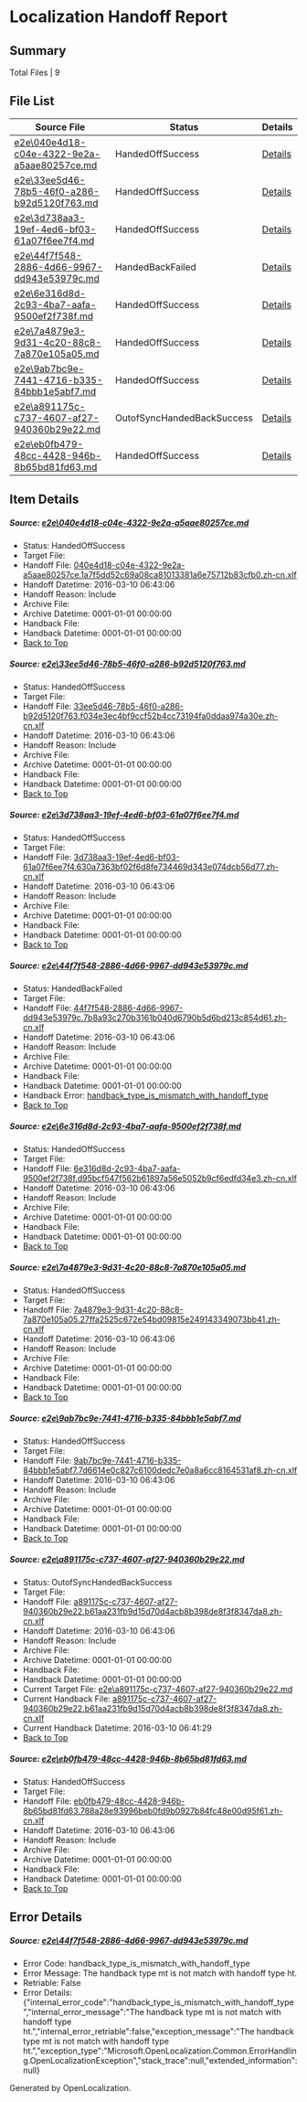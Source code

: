 # <a name='report-top'></a> Localization Handoff Report

## Summary
 Total Files | 9

## File List
 Source File | Status | Details 
 ----------- | ------ | ------- 
 [e2e\040e4d18-c04e-4322-9e2a-a5aae80257ce.md](https://github.com/OpenLocalizationTest/oltest/blob/d08da5b1d9dbb24bd8d2879c5179401298741c87/e2e/040e4d18-c04e-4322-9e2a-a5aae80257ce.md) | HandedOffSuccess | [Details](#c10f4b1d4e89490e1d936aeb9f9b2a24f2b5f5422)
 [e2e\33ee5d46-78b5-46f0-a286-b92d5120f763.md](https://github.com/OpenLocalizationTest/oltest/blob/138b5b788e412784b55ffc46baf10deb23a95d08/e2e/33ee5d46-78b5-46f0-a286-b92d5120f763.md) | HandedOffSuccess | [Details](#5e7e4d648c5443b1af3782f8f96bb16abfcaf70a3)
 [e2e\3d738aa3-19ef-4ed6-bf03-61a07f6ee7f4.md](https://github.com/OpenLocalizationTest/oltest/blob/02fab6f1f0757efa7ebf77cf1ab9b4bd95fce48e/e2e/3d738aa3-19ef-4ed6-bf03-61a07f6ee7f4.md) | HandedOffSuccess | [Details](#4645591548f2aaab3a8eb4eb41dd2b360340f53c4)
 [e2e\44f7f548-2886-4d66-9967-dd943e53979c.md](https://github.com/OpenLocalizationTest/oltest/blob/3537d307f3c5d1bd4c69e0a998f1ad2b021d11f0/e2e/44f7f548-2886-4d66-9967-dd943e53979c.md) | HandedBackFailed | [Details](#a2ef2b4ddda834aeec05dc8eaf4c404a836e7d175)
 [e2e\6e316d8d-2c93-4ba7-aafa-9500ef2f738f.md](https://github.com/OpenLocalizationTest/oltest/blob/6a15228fe11805e39bc1d43f95fa648a6366c44e/e2e/6e316d8d-2c93-4ba7-aafa-9500ef2f738f.md) | HandedOffSuccess | [Details](#3c76f32a7f9027d96386357925a58c29e07c6a4b6)
 [e2e\7a4879e3-9d31-4c20-88c8-7a870e105a05.md](https://github.com/OpenLocalizationTest/oltest/blob/4c023280f6444b4e039060580e861f406138f753/e2e/7a4879e3-9d31-4c20-88c8-7a870e105a05.md) | HandedOffSuccess | [Details](#b657a613e25823c33fa7e068438eaeedb44038977)
 [e2e\9ab7bc9e-7441-4716-b335-84bbb1e5abf7.md](https://github.com/OpenLocalizationTest/oltest/blob/ffcf59c7c5f9b5dbc8b3c4ead80118ec08b612f3/e2e/9ab7bc9e-7441-4716-b335-84bbb1e5abf7.md) | HandedOffSuccess | [Details](#d23d19c76830aa6d2172170a8f094af29ac6cc6c9)
 [e2e\a891175c-c737-4607-af27-940360b29e22.md](https://github.com/OpenLocalizationTest/oltest/blob/8bb742219715ab87853e48e51babf8c58ee8c7f7/e2e/a891175c-c737-4607-af27-940360b29e22.md) | OutofSyncHandedBackSuccess | [Details](#c88331d3cb18d903c211523420b390c68a5a79b310)
 [e2e\eb0fb479-48cc-4428-946b-8b65bd81fd63.md](https://github.com/OpenLocalizationTest/oltest/blob/6a15228fe11805e39bc1d43f95fa648a6366c44e/e2e/eb0fb479-48cc-4428-946b-8b65bd81fd63.md) | HandedOffSuccess | [Details](#584e00fb43872a9967926ddad9ac3df7336fded714)

## Item Details
##### <a name='c10f4b1d4e89490e1d936aeb9f9b2a24f2b5f5422'></a> Source: [e2e\040e4d18-c04e-4322-9e2a-a5aae80257ce.md](https://github.com/OpenLocalizationTest/oltest/blob/d08da5b1d9dbb24bd8d2879c5179401298741c87/e2e/040e4d18-c04e-4322-9e2a-a5aae80257ce.md)
* Status: HandedOffSuccess
* Target File: 
* Handoff File: [040e4d18-c04e-4322-9e2a-a5aae80257ce.1a7f5dd52c69a08ca81013381a6e75712b83cfb0.zh-cn.xlf](https://github.com/OpenLocalizationTestOrg/olhandoff/blob/e00b1e00e746e0c662f724979ec46081e6925709/ol-handoff/OpenLocalizationTestOrg/oltest.zh-cn/xinjiang/040e4d18-c04e-4322-9e2a-a5aae80257ce.1a7f5dd52c69a08ca81013381a6e75712b83cfb0.zh-cn.xlf)
* Handoff Datetime: 2016-03-10 06:43:06
* Handoff Reason: Include
* Archive File: 
* Archive Datetime: 0001-01-01 00:00:00
* Handback File: 
* Handback Datetime: 0001-01-01 00:00:00
* [Back to Top](#report-top)

##### <a name='5e7e4d648c5443b1af3782f8f96bb16abfcaf70a3'></a> Source: [e2e\33ee5d46-78b5-46f0-a286-b92d5120f763.md](https://github.com/OpenLocalizationTest/oltest/blob/138b5b788e412784b55ffc46baf10deb23a95d08/e2e/33ee5d46-78b5-46f0-a286-b92d5120f763.md)
* Status: HandedOffSuccess
* Target File: 
* Handoff File: [33ee5d46-78b5-46f0-a286-b92d5120f763.f034e3ec4bf9ccf52b4cc73194fa0ddaa974a30e.zh-cn.xlf](https://github.com/OpenLocalizationTestOrg/olhandoff/blob/e00b1e00e746e0c662f724979ec46081e6925709/ol-handoff/OpenLocalizationTestOrg/oltest.zh-cn/xinjiang/33ee5d46-78b5-46f0-a286-b92d5120f763.f034e3ec4bf9ccf52b4cc73194fa0ddaa974a30e.zh-cn.xlf)
* Handoff Datetime: 2016-03-10 06:43:06
* Handoff Reason: Include
* Archive File: 
* Archive Datetime: 0001-01-01 00:00:00
* Handback File: 
* Handback Datetime: 0001-01-01 00:00:00
* [Back to Top](#report-top)

##### <a name='4645591548f2aaab3a8eb4eb41dd2b360340f53c4'></a> Source: [e2e\3d738aa3-19ef-4ed6-bf03-61a07f6ee7f4.md](https://github.com/OpenLocalizationTest/oltest/blob/02fab6f1f0757efa7ebf77cf1ab9b4bd95fce48e/e2e/3d738aa3-19ef-4ed6-bf03-61a07f6ee7f4.md)
* Status: HandedOffSuccess
* Target File: 
* Handoff File: [3d738aa3-19ef-4ed6-bf03-61a07f6ee7f4.630a7363bf02f6d8fe734469d343e074dcb56d77.zh-cn.xlf](https://github.com/OpenLocalizationTestOrg/olhandoff/blob/e00b1e00e746e0c662f724979ec46081e6925709/ol-handoff/OpenLocalizationTestOrg/oltest.zh-cn/xinjiang/3d738aa3-19ef-4ed6-bf03-61a07f6ee7f4.630a7363bf02f6d8fe734469d343e074dcb56d77.zh-cn.xlf)
* Handoff Datetime: 2016-03-10 06:43:06
* Handoff Reason: Include
* Archive File: 
* Archive Datetime: 0001-01-01 00:00:00
* Handback File: 
* Handback Datetime: 0001-01-01 00:00:00
* [Back to Top](#report-top)

##### <a name='a2ef2b4ddda834aeec05dc8eaf4c404a836e7d175'></a> Source: [e2e\44f7f548-2886-4d66-9967-dd943e53979c.md](https://github.com/OpenLocalizationTest/oltest/blob/3537d307f3c5d1bd4c69e0a998f1ad2b021d11f0/e2e/44f7f548-2886-4d66-9967-dd943e53979c.md)
* Status: HandedBackFailed
* Target File: 
* Handoff File: [44f7f548-2886-4d66-9967-dd943e53979c.7b8a93c270b3161b040d6790b5d6bd213c854d61.zh-cn.xlf](https://github.com/OpenLocalizationTestOrg/olhandoff/blob/e00b1e00e746e0c662f724979ec46081e6925709/ol-handoff/OpenLocalizationTestOrg/oltest.zh-cn/xinjiang/44f7f548-2886-4d66-9967-dd943e53979c.7b8a93c270b3161b040d6790b5d6bd213c854d61.zh-cn.xlf)
* Handoff Datetime: 2016-03-10 06:43:06
* Handoff Reason: Include
* Archive File: 
* Archive Datetime: 0001-01-01 00:00:00
* Handback File: 
* Handback Datetime: 0001-01-01 00:00:00
* Handback Error: [handback_type_is_mismatch_with_handoff_type](#a2ef2b4ddda834aeec05dc8eaf4c404a836e7d175handback_type_is_mismatch_with_handoff_type)
* [Back to Top](#report-top)

##### <a name='3c76f32a7f9027d96386357925a58c29e07c6a4b6'></a> Source: [e2e\6e316d8d-2c93-4ba7-aafa-9500ef2f738f.md](https://github.com/OpenLocalizationTest/oltest/blob/6a15228fe11805e39bc1d43f95fa648a6366c44e/e2e/6e316d8d-2c93-4ba7-aafa-9500ef2f738f.md)
* Status: HandedOffSuccess
* Target File: 
* Handoff File: [6e316d8d-2c93-4ba7-aafa-9500ef2f738f.d95bcf547f562b61897a56e5052b9cf6edfd34e3.zh-cn.xlf](https://github.com/OpenLocalizationTestOrg/olhandoff/blob/e00b1e00e746e0c662f724979ec46081e6925709/ol-handoff/OpenLocalizationTestOrg/oltest.zh-cn/xinjiang/6e316d8d-2c93-4ba7-aafa-9500ef2f738f.d95bcf547f562b61897a56e5052b9cf6edfd34e3.zh-cn.xlf)
* Handoff Datetime: 2016-03-10 06:43:06
* Handoff Reason: Include
* Archive File: 
* Archive Datetime: 0001-01-01 00:00:00
* Handback File: 
* Handback Datetime: 0001-01-01 00:00:00
* [Back to Top](#report-top)

##### <a name='b657a613e25823c33fa7e068438eaeedb44038977'></a> Source: [e2e\7a4879e3-9d31-4c20-88c8-7a870e105a05.md](https://github.com/OpenLocalizationTest/oltest/blob/4c023280f6444b4e039060580e861f406138f753/e2e/7a4879e3-9d31-4c20-88c8-7a870e105a05.md)
* Status: HandedOffSuccess
* Target File: 
* Handoff File: [7a4879e3-9d31-4c20-88c8-7a870e105a05.27ffa2525c672e54bd09815e249143349073bb41.zh-cn.xlf](https://github.com/OpenLocalizationTestOrg/olhandoff/blob/e00b1e00e746e0c662f724979ec46081e6925709/ol-handoff/OpenLocalizationTestOrg/oltest.zh-cn/xinjiang/7a4879e3-9d31-4c20-88c8-7a870e105a05.27ffa2525c672e54bd09815e249143349073bb41.zh-cn.xlf)
* Handoff Datetime: 2016-03-10 06:43:06
* Handoff Reason: Include
* Archive File: 
* Archive Datetime: 0001-01-01 00:00:00
* Handback File: 
* Handback Datetime: 0001-01-01 00:00:00
* [Back to Top](#report-top)

##### <a name='d23d19c76830aa6d2172170a8f094af29ac6cc6c9'></a> Source: [e2e\9ab7bc9e-7441-4716-b335-84bbb1e5abf7.md](https://github.com/OpenLocalizationTest/oltest/blob/ffcf59c7c5f9b5dbc8b3c4ead80118ec08b612f3/e2e/9ab7bc9e-7441-4716-b335-84bbb1e5abf7.md)
* Status: HandedOffSuccess
* Target File: 
* Handoff File: [9ab7bc9e-7441-4716-b335-84bbb1e5abf7.7d6614e0c827c6100dedc7e0a8a6cc8164531af8.zh-cn.xlf](https://github.com/OpenLocalizationTestOrg/olhandoff/blob/e00b1e00e746e0c662f724979ec46081e6925709/ol-handoff/OpenLocalizationTestOrg/oltest.zh-cn/xinjiang/9ab7bc9e-7441-4716-b335-84bbb1e5abf7.7d6614e0c827c6100dedc7e0a8a6cc8164531af8.zh-cn.xlf)
* Handoff Datetime: 2016-03-10 06:43:06
* Handoff Reason: Include
* Archive File: 
* Archive Datetime: 0001-01-01 00:00:00
* Handback File: 
* Handback Datetime: 0001-01-01 00:00:00
* [Back to Top](#report-top)

##### <a name='c88331d3cb18d903c211523420b390c68a5a79b310'></a> Source: [e2e\a891175c-c737-4607-af27-940360b29e22.md](https://github.com/OpenLocalizationTest/oltest/blob/8bb742219715ab87853e48e51babf8c58ee8c7f7/e2e/a891175c-c737-4607-af27-940360b29e22.md)
* Status: OutofSyncHandedBackSuccess
* Target File: 
* Handoff File: [a891175c-c737-4607-af27-940360b29e22.b61aa231fb9d15d70d4acb8b398de8f3f8347da8.zh-cn.xlf](https://github.com/OpenLocalizationTestOrg/olhandoff/blob/e00b1e00e746e0c662f724979ec46081e6925709/ol-handoff/OpenLocalizationTestOrg/oltest.zh-cn/xinjiang/a891175c-c737-4607-af27-940360b29e22.b61aa231fb9d15d70d4acb8b398de8f3f8347da8.zh-cn.xlf)
* Handoff Datetime: 2016-03-10 06:43:06
* Handoff Reason: Include
* Archive File: 
* Archive Datetime: 0001-01-01 00:00:00
* Handback File: 
* Handback Datetime: 0001-01-01 00:00:00
* Current Target File: [e2e\a891175c-c737-4607-af27-940360b29e22.md](https://github.com/OpenLocalizationTestOrg/oltest.zh-cn/blob/318d2a8e6073523e7aa4cd7a6108f0d9da49363a/e2e/a891175c-c737-4607-af27-940360b29e22.md)
* Current Handback File: [a891175c-c737-4607-af27-940360b29e22.b61aa231fb9d15d70d4acb8b398de8f3f8347da8.zh-cn.xlf](https://github.com/OpenLocalizationTestOrg/olhandback/blob/fb5ffffd4e4d2a44c9a6cbc1f93326211760723e/ol-handback/OpenLocalizationTestOrg/oltest.zh-cn/xinjiang/a891175c-c737-4607-af27-940360b29e22.b61aa231fb9d15d70d4acb8b398de8f3f8347da8.zh-cn.xlf)
* Current Handback Datetime: 2016-03-10 06:41:29
* [Back to Top](#report-top)

##### <a name='584e00fb43872a9967926ddad9ac3df7336fded714'></a> Source: [e2e\eb0fb479-48cc-4428-946b-8b65bd81fd63.md](https://github.com/OpenLocalizationTest/oltest/blob/6a15228fe11805e39bc1d43f95fa648a6366c44e/e2e/eb0fb479-48cc-4428-946b-8b65bd81fd63.md)
* Status: HandedOffSuccess
* Target File: 
* Handoff File: [eb0fb479-48cc-4428-946b-8b65bd81fd63.788a28e93996beb0fd9b0927b84fc48e00d95f61.zh-cn.xlf](https://github.com/OpenLocalizationTestOrg/olhandoff/blob/e00b1e00e746e0c662f724979ec46081e6925709/ol-handoff/OpenLocalizationTestOrg/oltest.zh-cn/xinjiang/eb0fb479-48cc-4428-946b-8b65bd81fd63.788a28e93996beb0fd9b0927b84fc48e00d95f61.zh-cn.xlf)
* Handoff Datetime: 2016-03-10 06:43:06
* Handoff Reason: Include
* Archive File: 
* Archive Datetime: 0001-01-01 00:00:00
* Handback File: 
* Handback Datetime: 0001-01-01 00:00:00
* [Back to Top](#report-top)


## Error Details
##### <a name='a2ef2b4ddda834aeec05dc8eaf4c404a836e7d175handback_type_is_mismatch_with_handoff_type'></a> Source: [e2e\44f7f548-2886-4d66-9967-dd943e53979c.md](#a2ef2b4ddda834aeec05dc8eaf4c404a836e7d175)
* Error Code: handback_type_is_mismatch_with_handoff_type
* Error Message: The handback type mt is not match with handoff type ht.
* Retriable: False
* Error Details: {"internal_error_code":"handback_type_is_mismatch_with_handoff_type","internal_error_message":"The handback type mt is not match with handoff type ht.","internal_error_retriable":false,"exception_message":"The handback type mt is not match with handoff type ht.","exception_type":"Microsoft.OpenLocalization.Common.ErrorHandling.OpenLocalizationException","stack_trace":null,"extended_information":null}


Generated by OpenLocalization.
